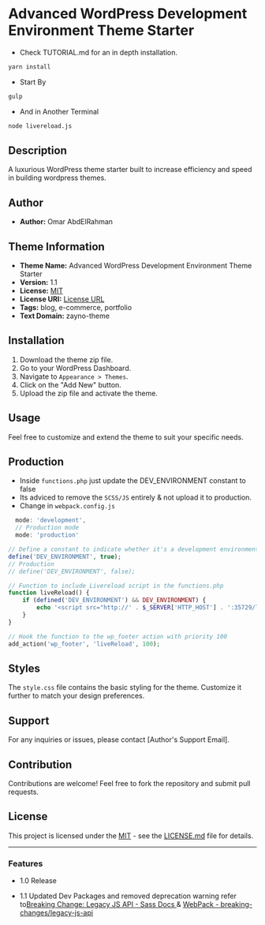 # Advanced WordPress Development Environment Theme Starter

- Check TUTORIAL.md for an in depth installation.

```bash
yarn install
```

- Start By

```bash
gulp 
```

- And in Another Terminal

```bash
node livereload.js
```

## Description

A luxurious WordPress theme starter built to  increase efficiency and speed in building wordpress themes.

## Author

- **Author:** Omar AbdElRahman

## Theme Information

- **Theme Name:** Advanced WordPress Development Environment Theme Starter
- **Version:** 1.1
- **License:** [MIT](https://opensource.org/license/mit/)
- **License URI:** [License URL](https://opensource.org/license/mit/)
- **Tags:** blog, e-commerce, portfolio
- **Text Domain:** zayno-theme

## Installation

1. Download the theme zip file.
2. Go to your WordPress Dashboard.
3. Navigate to `Appearance > Themes`.
4. Click on the "Add New" button.
5. Upload the zip file and activate the theme.

## Usage

Feel free to customize and extend the theme to suit your specific needs.

## Production

- Inside `functions.php` just update the DEV_ENVIRONMENT constant to false
- Its adviced to remove the `SCSS/JS` entirely & not upload it to production.
- Change in `webpack.config.js`

```js
  mode: 'development',
  // Production mode
  mode: 'production'

```

```php
// Define a constant to indicate whether it's a development environment
define('DEV_ENVIRONMENT', true);
// Production 
// define('DEV_ENVIRONMENT', false);

// Function to include Livereload script in the functions.php
function liveReload() {
    if (defined('DEV_ENVIRONMENT') && DEV_ENVIRONMENT) {
        echo '<script src="http://' . $_SERVER['HTTP_HOST'] . ':35729/livereload.js?snipver=1"></script>';
    }
}

// Hook the function to the wp_footer action with priority 100
add_action('wp_footer', 'liveReload', 100);
```

## Styles

The `style.css` file contains the basic styling for the theme. Customize it further to match your design preferences.

## Support

For any inquiries or issues, please contact [Author's Support Email].

## Contribution

Contributions are welcome! Feel free to fork the repository and submit pull requests.

## License

This project is licensed under the [MIT](https://opensource.org/license/mit/) - see the [LICENSE.md](LICENSE.md) file for details.

---

### Features

- 1.0 Release

- 1.1 Updated Dev Packages and removed deprecation warning refer to[Breaking Change: Legacy JS API - Sass Docs ](https://sass-lang.com/documentation/breaking-changes/legacy-js-api/) &  [WebPack - breaking-changes/legacy-js-api](https://webpack.js.org/loaders/sass-loader/#api)
